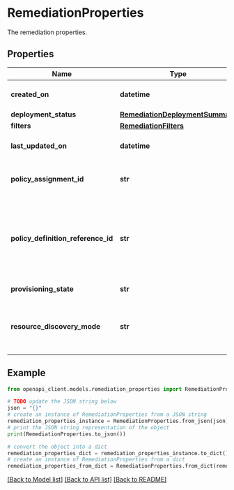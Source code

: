 # RemediationProperties

The remediation properties.

## Properties

Name | Type | Description | Notes
------------ | ------------- | ------------- | -------------
**created_on** | **datetime** | The time at which the remediation was created. | [optional] [readonly] 
**deployment_status** | [**RemediationDeploymentSummary**](RemediationDeploymentSummary.md) |  | [optional] 
**filters** | [**RemediationFilters**](RemediationFilters.md) |  | [optional] 
**last_updated_on** | **datetime** | The time at which the remediation was last updated. | [optional] [readonly] 
**policy_assignment_id** | **str** | The resource ID of the policy assignment that should be remediated. | [optional] 
**policy_definition_reference_id** | **str** | The policy definition reference ID of the individual definition that should be remediated. Required when the policy assignment being remediated assigns a policy set definition. | [optional] 
**provisioning_state** | **str** | The status of the remediation. | [optional] [readonly] 
**resource_discovery_mode** | **str** | The way resources to remediate are discovered. Defaults to ExistingNonCompliant if not specified. | [optional] 

## Example

```python
from openapi_client.models.remediation_properties import RemediationProperties

# TODO update the JSON string below
json = "{}"
# create an instance of RemediationProperties from a JSON string
remediation_properties_instance = RemediationProperties.from_json(json)
# print the JSON string representation of the object
print(RemediationProperties.to_json())

# convert the object into a dict
remediation_properties_dict = remediation_properties_instance.to_dict()
# create an instance of RemediationProperties from a dict
remediation_properties_from_dict = RemediationProperties.from_dict(remediation_properties_dict)
```
[[Back to Model list]](../README.md#documentation-for-models) [[Back to API list]](../README.md#documentation-for-api-endpoints) [[Back to README]](../README.md)



